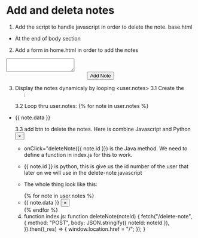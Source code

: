 # Add and deleta notes
1. Add the script to handle javascript in order to delete the note. base.html
    <script type="text/javascript" src="{{ url_for('static', filename='index.js') }}"></script>

* At the end of body section

2. Add a form in home.html in order to add the notes
<form method="POST">
    <textarea name="note" id="note" class="form-control"></textarea>
    <br />
    <div align="center">
        <button type="submit" class="btn btn-primary">Add Note</button>
    </div>
</form>


3. Display the notes dynamicaly by looping <user.notes>
3.1 Create the <ul>:
<ul class="list-group list-group-flush" id="notes">

3.2 Loop thru user.notes:
    {% for note in user.notes %}
    <li class="list-group-item"> {{ note.data }}

3.3 add btn to delete the notes. Here is combine Javascript and Python
        <button type="button" class="close" onClick="deleteNote({{ note.id }})">
            <span aria-hidden="true">&times;</span>
        </button>
* onClick="deleteNote({{ note.id }}) is the Java method. We need to define a function in index.js for this to work.
* {{ note.id }} is python, this is give us the id number of the user that later on we will use in the delete-note javascript

* The whole thing look like this:
<ul class="list-group list-group-flush" id="notes">
    {% for note in user.notes %}
    <li class="list-group-item"> {{ note.data }}
        <button type="button" class="close" onClick="deleteNote({{ note.id }})">
            <span aria-hidden="true">&times;</span>
        </button>
    </li>
    {% endfor %}
</ul>

4. function <delete-note> index.js:
function deleteNote(noteId) {
  fetch("/delete-note", {
    method: "POST",
    body: JSON.stringify({ noteId: noteId }),
  }).then((_res) => {
    window.location.href = "/";
  });
}

